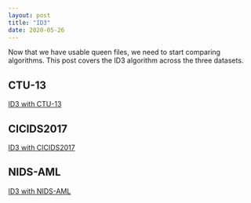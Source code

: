 ```yaml
---
layout: post
title: "ID3"
date: 2020-05-26
---
```


Now that we have usable queen files, we need to start comparing algorithms. This
post covers the ID3 algorithm across the three datasets.

## CTU-13
[ID3 with CTU-13](/assets/ID3-CTU-13.html)

## CICIDS2017
[ID3 with CICIDS2017](/assets/ID3-CICIDS.html)

## NIDS-AML
[ID3 with NIDS-AML](/assets/ID3-NIDS-AML.html)
